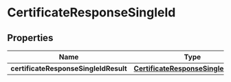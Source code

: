 # CertificateResponseSingleId

## Properties
Name | Type | Description | Notes
------------ | ------------- | ------------- | -------------
**certificateResponseSingleIdResult** | [**CertificateResponseSingleIdResult**](CertificateResponseSingleIdResult.md) |  |  [optional]
